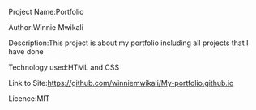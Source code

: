 Project Name:Portfolio

Author:Winnie Mwikali

Description:This project is about my portfolio including all projects that I have done

Technology used:HTML and CSS

Link to Site:https://github.com/winniemwikali/My-portfolio.github.io

Licence:MIT